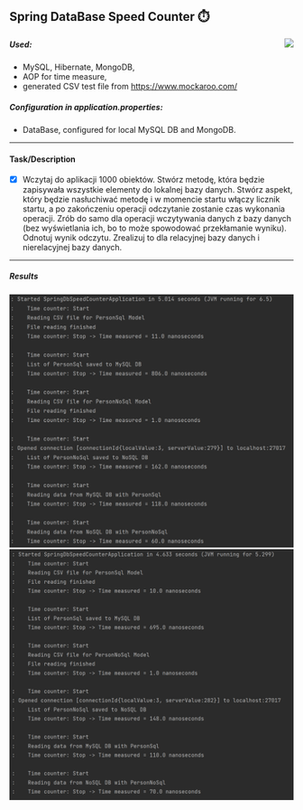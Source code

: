 ## Spring DataBase Speed Counter :stopwatch:
<img align="right" src="https://badges.pufler.dev/visits/Rafal-Stefanski/Spring-DB-Speed-Counter">

##### Used:
- MySQL, Hibernate, MongoDB, 
- AOP for time measure, 
- generated CSV test file from https://www.mockaroo.com/

##### Configuration in application.properties:
- DataBase, configured for local MySQL DB and MongoDB.

***
#### Task/Description
- [X] Wczytaj do aplikacji 1000 obiektów. Stwórz metodę, która będzie zapisywała wszystkie elementy do lokalnej bazy danych.
  Stwórz aspekt, który będzie nasłuchiwać metodę i w momencie startu włączy licznik startu, a po zakończeniu operacji odczytanie zostanie czas wykonania operacji.
  Zrób do samo dla operacji wczytywania danych z bazy danych (bez wyświetlania ich, bo to może spowodować przekłamanie wyniku). Odnotuj wynik odczytu.
  Zrealizuj to dla relacyjnej bazy danych i nierelacyjnej bazy danych.
***
##### Results
![screen shot](https://github.com/Rafal-Stefanski/Spring-DB-Speed-Counter/blob/master/src/main/resources/static/screenshot_01.png)
![screen shot](https://github.com/Rafal-Stefanski/Spring-DB-Speed-Counter/blob/master/src/main/resources/static/screenshot_02.png)
